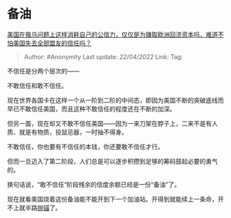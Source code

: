 # 备油
[美国在俄乌问题上这样消耗自己的公信力，仅仅是为赚取欧洲回流资本吗，难道不怕美国失去全部盟友的信任吗？](https://www.zhihu.com/question/518513619/answer/2449491550)

> Author: #Anonymity
> Last update: *22/04/2022*
> Link:
> Tag:

不信任是分两个层次的——

不敢信任和敢不信任。

现在世界各国卡在这样一个从一阶到二阶的中间态，即因为美国不断的突破底线而早已不敢信任美国，而且这种不敢信任的程度还在不断的加深。

但另一面，现在却又不敢不信任美国——因为一来刀架在脖子上，二来不是有人质、就是有物质，投鼠忌器，一时抽不得身。

不敢信任，你也要有不信任的本钱，你还要敢不信任才行。

但而一旦迈入了第二阶段，人们总是可以逐步积攒到足够的筹码鼓起必要的勇气的。

换句话说，“敢不信任“阶段残余的信度余额已经是一份“备油”了。

现在就看美国烧着这份备油能不能开到下一个加油站。开得到就能续上一条命，开不上就半路[抛锚](https://www.zhihu.com/search?q=%E6%8A%9B%E9%94%9A&search_source=Entity&hybrid_search_source=Entity&hybrid_search_extra=%7B%22sourceType%22%3A%22answer%22%2C%22sourceId%22%3A2449491550%7D)了。
